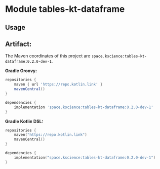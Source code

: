 # Module tables-kt-dataframe



## Usage

## Artifact:

The Maven coordinates of this project are `space.kscience:tables-kt-dataframe:0.2.0-dev-1`.

**Gradle Groovy:**
```groovy
repositories {
    maven { url 'https://repo.kotlin.link' }
    mavenCentral()
}

dependencies {
    implementation 'space.kscience:tables-kt-dataframe:0.2.0-dev-1'
}
```
**Gradle Kotlin DSL:**
```kotlin
repositories {
    maven("https://repo.kotlin.link")
    mavenCentral()
}

dependencies {
    implementation("space.kscience:tables-kt-dataframe:0.2.0-dev-1")
}
```
